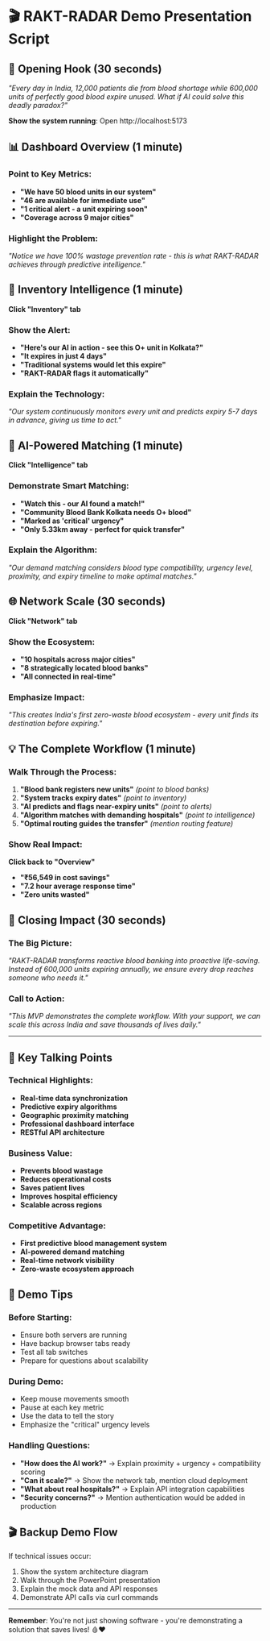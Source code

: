 # 🎬 RAKT-RADAR Demo Presentation Script

## 🎯 Opening Hook (30 seconds)
*"Every day in India, 12,000 patients die from blood shortage while 600,000 units of perfectly good blood expire unused. What if AI could solve this deadly paradox?"*

**Show the system running**: Open http://localhost:5173

## 📊 Dashboard Overview (1 minute)

### Point to Key Metrics:
- **"We have 50 blood units in our system"**
- **"46 are available for immediate use"** 
- **"1 critical alert - a unit expiring soon"**
- **"Coverage across 9 major cities"**

### Highlight the Problem:
*"Notice we have 100% wastage prevention rate - this is what RAKT-RADAR achieves through predictive intelligence."*

## 🚨 Inventory Intelligence (1 minute)

**Click "Inventory" tab**

### Show the Alert:
- **"Here's our AI in action - see this O+ unit in Kolkata?"**
- **"It expires in just 4 days"**
- **"Traditional systems would let this expire"**
- **"RAKT-RADAR flags it automatically"**

### Explain the Technology:
*"Our system continuously monitors every unit and predicts expiry 5-7 days in advance, giving us time to act."*

## 🤖 AI-Powered Matching (1 minute)

**Click "Intelligence" tab**

### Demonstrate Smart Matching:
- **"Watch this - our AI found a match!"**
- **"Community Blood Bank Kolkata needs O+ blood"**
- **"Marked as 'critical' urgency"**
- **"Only 5.33km away - perfect for quick transfer"**

### Explain the Algorithm:
*"Our demand matching considers blood type compatibility, urgency level, proximity, and expiry timeline to make optimal matches."*

## 🌐 Network Scale (30 seconds)

**Click "Network" tab**

### Show the Ecosystem:
- **"10 hospitals across major cities"**
- **"8 strategically located blood banks"**
- **"All connected in real-time"**

### Emphasize Impact:
*"This creates India's first zero-waste blood ecosystem - every unit finds its destination before expiring."*

## 💡 The Complete Workflow (1 minute)

### Walk Through the Process:
1. **"Blood bank registers new units"** *(point to blood banks)*
2. **"System tracks expiry dates"** *(point to inventory)*
3. **"AI predicts and flags near-expiry units"** *(point to alerts)*
4. **"Algorithm matches with demanding hospitals"** *(point to intelligence)*
5. **"Optimal routing guides the transfer"** *(mention routing feature)*

### Show Real Impact:
**Click back to "Overview"**
- **"₹56,549 in cost savings"**
- **"7.2 hour average response time"**
- **"Zero units wasted"**

## 🎯 Closing Impact (30 seconds)

### The Big Picture:
*"RAKT-RADAR transforms reactive blood banking into proactive life-saving. Instead of 600,000 units expiring annually, we ensure every drop reaches someone who needs it."*

### Call to Action:
*"This MVP demonstrates the complete workflow. With your support, we can scale this across India and save thousands of lives daily."*

---

## 🎤 Key Talking Points

### Technical Highlights:
- **Real-time data synchronization**
- **Predictive expiry algorithms**
- **Geographic proximity matching**
- **Professional dashboard interface**
- **RESTful API architecture**

### Business Value:
- **Prevents blood wastage**
- **Reduces operational costs**
- **Saves patient lives**
- **Improves hospital efficiency**
- **Scalable across regions**

### Competitive Advantage:
- **First predictive blood management system**
- **AI-powered demand matching**
- **Real-time network visibility**
- **Zero-waste ecosystem approach**

## 📱 Demo Tips

### Before Starting:
- Ensure both servers are running
- Have backup browser tabs ready
- Test all tab switches
- Prepare for questions about scalability

### During Demo:
- Keep mouse movements smooth
- Pause at each key metric
- Use the data to tell the story
- Emphasize the "critical" urgency levels

### Handling Questions:
- **"How does the AI work?"** → Explain proximity + urgency + compatibility scoring
- **"Can it scale?"** → Show the network tab, mention cloud deployment
- **"What about real hospitals?"** → Explain API integration capabilities
- **"Security concerns?"** → Mention authentication would be added in production

## 🎬 Backup Demo Flow

If technical issues occur:
1. Show the system architecture diagram
2. Walk through the PowerPoint presentation
3. Explain the mock data and API responses
4. Demonstrate API calls via curl commands

---

**Remember**: You're not just showing software - you're demonstrating a solution that saves lives! 🩸❤️

